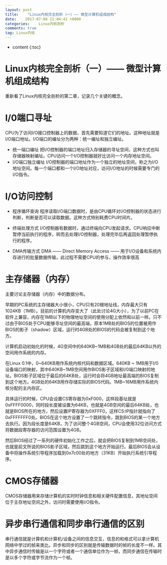 ```yaml
---
layout: post
title:    "Linux内核完全剖析（一）—— 微型计算机组成结构"
date:    2017-07-08 21:04:41 +0800
categories:    Linux内核剖析
comments: true
tag: Linux内核
---
```


* content
{:toc}

Linux内核完全剖析（一）—— 微型计算机组成结构
==

重新看了Linux内核完全剖析的第二章，记录几个关键的概念。


I/0端口寻址
==
CPU为了访问I/O接口控制器上的数据，首先需要知道它们的地址。这种地址就是I/O端口地址。I/O端口的编址分为两种：统一编址和独立编址。

* 统一端口编址
	把I/O控制器的端口地址归入存储器的寻址空间，这种方式也叫存储器映射编址。CPU访问一个I/O控制器就好比访问一个内存地址空间。
* I/O端口独立编址
	I/O控制器的端口地址作为一个独立的地址空间，称之为I/O地址空间。每一个端口都和一个I/O地址对应，访问I/O地址的时候需要专门的I/O指令。

I/O访问控制
==
* 程序循环查询
	程序读取I/O端口数据时，是由CPU循环对I/O控制器的状态进行判断，判断是否可以读取数据。这种方式特别耗费CPU时间片。

* 终端处理方式
	I/O控制器有数据时，通过终端向CPU发起请求。CPU响应中断暂停当前执行的程序，转而去处理I/O控制器，处理完毕后再返回处理暂停执行的程序。

* DMA传输方式
	DMA —— Direct Memory Access —— 用于I/O设备和系统内存进行的批量数据传输，此过程不需要CPU的参与，操作效率很高

主存储器（内存）
==
主要讨论主存储器（内存）中的数据分布。

早期的PC系统的主存储器大小很小，CPU只有20根地址线，内存最大只有1024KB（1MB）。目前的计算机内存变大了（此处讨论4G大小），为了以前PC在软件上兼容，内存在1MB以下的物理地址空间的使用分配上依然和以前一样。只不过由于BIOS处于CPU能够寻址空间的最高端，原本1MB处的BIOS的位置被用作BIOS的影子（shadow）区域，运行时4GB处的BIOS的代码会被复制到这个地方。

计算机启动初始化的时候，4G空间中的640KB~1MB和4GB处的最后64KB以外的空间用作系统的内存。

在Linux 0.1中，0~640KB用作系统内核代码和数据区域。640KB ~ 1MB用于I/0设备端口的映射，其中640KB~1MB空间用作BIOS影子区域和I/0端口映射的地址。BIOS影子区域位于最后的64KB处，运行时会将4GB地址最高端的BIOS复制到这个地方。4GB处的64KB用作存储实际的BIOS代码。1MB~16MB用作系统内核分配的主内存区。

具体运行的时候，CPU会设置CS寄存器为0xF000，这样段基址就是0xFFFF0000，同时段长度被设置为64KB，也就是4GB空间的最后64KB处，也就是BIOS所在的地方，然后设置IP寄存器为0XFFF0，这样CS:IP指针就指向了0xFFFFFFF0处。BIOS在这个地方设置了一个跳转指令，跳到BIOS的某一个地方去执行。因为段长度是64KB，为了访问整个4GB空间，CPU会使用32位访问方式将数据段寄存器的访问范围设置为4GB。

然后BIOS经过了一系列的硬件初始化工作之后，就会把BIOS复制到1MB空间处，也就是前文所说的BIOS影子区域，然后跳到这个地方开始运行。最后BIOS会从设备中将操作系统引导程序加载到0x7c00处的地方（31KB）开始执行系统引导程序。

CMOS存储器
==

CMOS存储器用来存储计算机的实时时钟信息和相关硬件配置信息，其地址空间位于主存地址空间之外，访问时需要使用I/O指令。

异步串行通信和同步串行通信的区别
==

串行通信就是计算机和计算机/设备之间的信息交互，信息的和格式可以拿计算机网络中学过的帧来类比。异步和同步的区别就是传输数据时的帧的长度不一样。其中异步通信时传输是以一个字符或者一个通信单位作为一帧，而同步通信在传输时是以多个字符或字节流作为一个帧。






